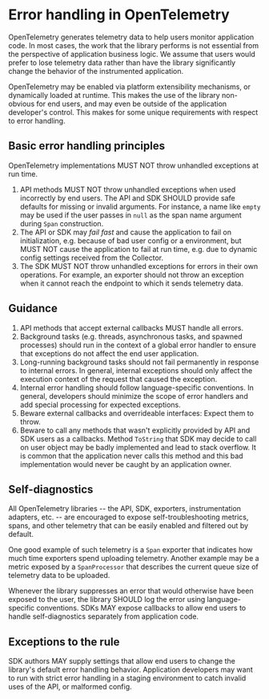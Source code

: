 # Error handling in OpenTelemetry

OpenTelemetry generates telemetry data to help users monitor application code.
In most cases, the work that the library performs is not essential from the
perspective of application business logic. We assume that users would prefer to
lose telemetry data rather than have the library significantly change the
behavior of the instrumented application.

OpenTelemetry may be enabled via platform extensibility mechanisms, or
dynamically loaded at runtime. This makes the use of the library non-obvious for
end users, and may even be outside of the application developer's control. This
makes for some unique requirements with respect to error handling.

## Basic error handling principles

OpenTelemetry implementations MUST NOT throw unhandled exceptions at run time.

1. API methods MUST NOT throw unhandled exceptions when used incorrectly by end
   users. The API and SDK SHOULD provide safe defaults for missing or invalid
   arguments. For instance, a name like `empty` may be used if the user passes
   in `null` as the span name argument during `Span` construction.
2. The API or SDK may _fail fast_ and cause the application to fail on
   initialization, e.g. because of bad user config or a environment, but MUST
   NOT cause the application to fail at run time, e.g. due to dynamic config
   settings received from the Collector.
3. The SDK MUST NOT throw unhandled exceptions for errors in their own
   operations. For example, an exporter should not throw an exception when it
   cannot reach the endpoint to which it sends telemetry data.

## Guidance

1. API methods that accept external callbacks MUST handle all errors.
2. Background tasks (e.g. threads, asynchronous tasks, and spawned processes)
   should run in the context of a global error handler to ensure that exceptions
   do not affect the end user application.
3. Long-running background tasks should not fail permanently in response to
   internal errors. In general, internal exceptions should only affect the
   execution context of the request that caused the exception.
4. Internal error handling should follow language-specific conventions. In
   general, developers should minimize the scope of error handlers and add
   special processing for expected exceptions.
5. Beware external callbacks and overrideable interfaces: Expect them to throw.
6. Beware to call any methods that wasn't explicitly provided by API and SDK
   users as a callbacks. Method `ToString` that SDK may decide to call on user
   object may be badly implemented and lead to stack overflow. It is common that
   the application never calls this method and this bad implementation would
   never be caught by an application owner.

## Self-diagnostics

All OpenTelemetry libraries -- the API, SDK, exporters, instrumentation
adapters, etc. -- are encouraged to expose self-troubleshooting metrics, spans,
and other telemetry that can be easily enabled and filtered out by default.

One good example of such telemetry is a `Span` exporter that indicates how much
time exporters spend uploading telemetry. Another example may be a metric
exposed by a `SpanProcessor` that describes the current queue size of telemetry
data to be uploaded.

Whenever the library suppresses an error that would otherwise have been exposed
to the user, the library SHOULD log the error using language-specific
conventions. SDKs MAY expose callbacks to allow end users to handle
self-diagnostics separately from application code.

## Exceptions to the rule

SDK authors MAY supply settings that allow end users to change the library's
default error handling behavior. Application developers may want to run with
strict error handling in a staging environment to catch invalid uses of the API,
or malformed config.

